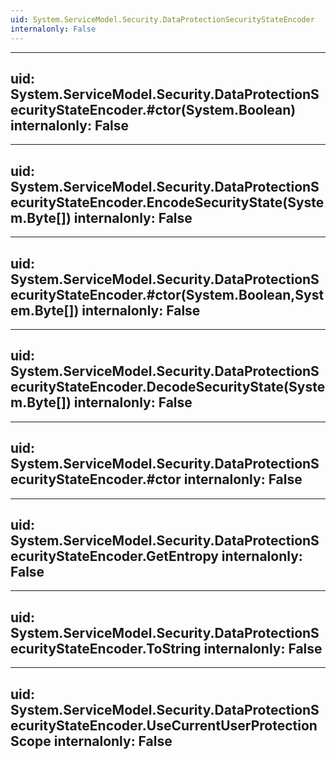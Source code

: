 ```yaml
---
uid: System.ServiceModel.Security.DataProtectionSecurityStateEncoder
internalonly: False
---
```


---
uid: System.ServiceModel.Security.DataProtectionSecurityStateEncoder.#ctor(System.Boolean)
internalonly: False
---

---
uid: System.ServiceModel.Security.DataProtectionSecurityStateEncoder.EncodeSecurityState(System.Byte[])
internalonly: False
---

---
uid: System.ServiceModel.Security.DataProtectionSecurityStateEncoder.#ctor(System.Boolean,System.Byte[])
internalonly: False
---

---
uid: System.ServiceModel.Security.DataProtectionSecurityStateEncoder.DecodeSecurityState(System.Byte[])
internalonly: False
---

---
uid: System.ServiceModel.Security.DataProtectionSecurityStateEncoder.#ctor
internalonly: False
---

---
uid: System.ServiceModel.Security.DataProtectionSecurityStateEncoder.GetEntropy
internalonly: False
---

---
uid: System.ServiceModel.Security.DataProtectionSecurityStateEncoder.ToString
internalonly: False
---

---
uid: System.ServiceModel.Security.DataProtectionSecurityStateEncoder.UseCurrentUserProtectionScope
internalonly: False
---
